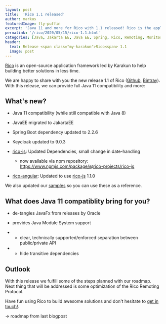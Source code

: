 ```yaml
---
layout: post
title:  'Rico 1.1 released'
author: markus
featuredImage: fly-puffin
excerpt: 'Java 11 and more for Rico with 1.1 released! Rico is the application framework initiated and maintained by Karakun to help building better enterprise solutions in less time.'
permalink: '/rico/2020/05/15/rico-1.1.html'
categories: [Java, Jakarta EE, Java EE, Spring, Rico, Remoting, Monitoring, Security, Angular, WebComponents, JavaFX, Projector]
header:
  text: Release <span class="my-karakun">Rico<span> 1.1
  image: post
---
```


[Rico](/rico) is an open-source application framework led by <span class="my-karakun">Karakun</span> to help building better solutions in less time.

We are happy to share with you the new release 1.1 of Rico ([Github](https://github.com/rico-projects/rico/releases/tag/1.1.0), [Bintray](https://bintray.com/beta/#/karakun/Rico/Rico/1.1.0?tab=releaseNotes)). With this release, we can provide full Java 11 compatibility and more:

## What's new?

* Java 11 compatibility (while still compatible with Java 8)
* JavaEE migrated to JakartaEE
* Spring Boot dependency updated to 2.2.6
* Keycloak updated to 9.0.3

* [rico-js](https://github.com/rico-projects/rico-js/releases/tag/1.1.0): Updated Dependencies, small change in date-handling
  * now available via npm repository: https://www.npmjs.com/package/@rico-projects/rico-js

* [rico-angular](https://github.com/rico-projects/rico-angular/releases/tag/v1.0.7): Updated to use [rico-js](https://github.com/rico-projects/rico-js/releases/tag/1.1.0) 1.1.0
 

We also updated our [samples](https://github.com/rico-projects/rico-samples) so you can use these as a reference.

## What does Java 11 compatiblity bring for you?

* de-tangles JavaFx from releases by Oracle 

* provides Java Module System support
* * clear, technically supported/enforced separation between public/private API 
* * hide transitive dependencies 


## Outlook

With this release we fulfill some of the steps planned with our roadmap. Next thing that will be addressed is some optimization of the Rico Remoting Protocol.

Have fun using Rico to build awesome solutions and don't hesitate to [get in touch!](mailto:rico@karakun.com).


-> roadmap from last blogpost
